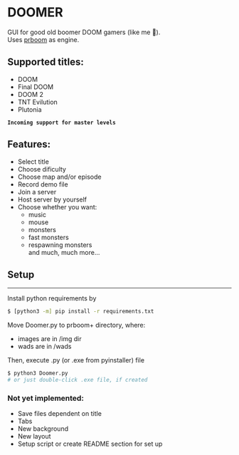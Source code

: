# DOOMER

GUI for good old boomer DOOM gamers (like me 💪).  
Uses [prboom](http://prboom-plus.sourceforge.net/) as engine.

## Supported titles:
- DOOM
- Final DOOM
- DOOM 2
- TNT Evilution
- Plutonia  

**`Incoming support for master levels`**

## Features:
- Select title
- Choose dificulty
- Choose map and/or episode
- Record demo file
- Join a server
- Host server by yourself
- Choose whether you want:
    - music
    - mouse
    - monsters
    - fast monsters
    - respawning monsters  
    and much, much more...

## Setup
---

Install python requirements by
```bash
$ [python3 -m] pip install -r requirements.txt
```

Move Doomer.py to prboom+ directory, where:
- images are in /img dir
- wads are in /wads

Then, execute .py (or .exe from pyinstaller) file
```bash
$ python3 Doomer.py 
# or just double-click .exe file, if created
```


### Not yet implemented:
- Save files dependent on title
- Tabs
- New background
- New layout
- Setup script or create README section for set up
